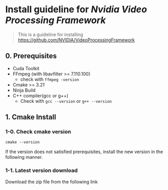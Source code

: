 # Install guideline for *Nvidia Video Processing Framework*
> This is a guideline for installing https://github.com/NVIDIA/VideoProcessingFramework

## 0. Prerequisites
- Cuda Toolkit
- FFmpeg (with libavfilter >= 7.110.100)
  - check with ```ffmpeg -version```
- Cmake >= 3.21
- Ninja Build
- C++ compiler(gcc or g++)
  - Check with ```gcc --version``` or ```g++ --version```

## 1. Cmake Install
### 1-0. Check cmake version
```
cmake --version
```
If the version does not satisfied prerequisites, install the new version in the following manner.

### 1-1. Latest version download
Download the zip file from the following link
